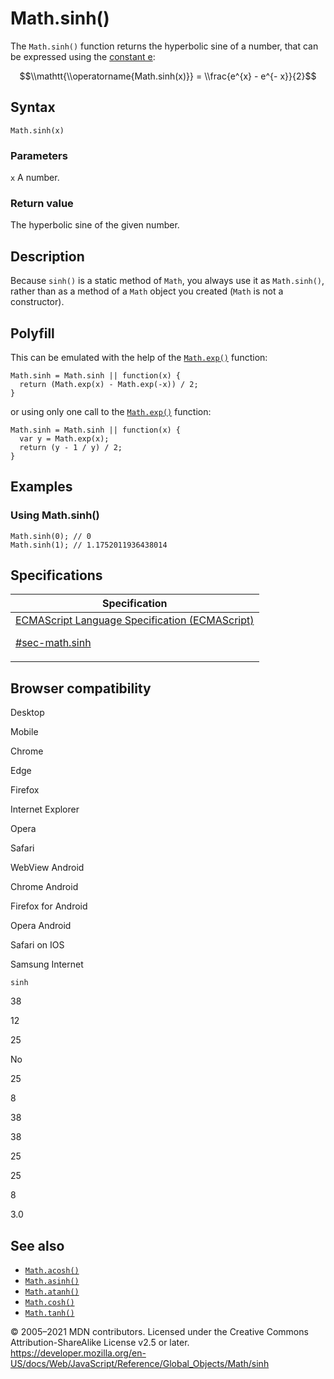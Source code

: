 # Math.sinh()

The `Math.sinh()` function returns the hyperbolic sine of a number, that can be expressed using the [constant e](e):

$$\\mathtt{\\operatorname{Math.sinh(x)}} = \\frac{e^{x} - e^{- x}}{2}$$

## Syntax

    Math.sinh(x)

### Parameters

`x`
A number.

### Return value

The hyperbolic sine of the given number.

## Description

Because `sinh()` is a static method of `Math`, you always use it as `Math.sinh()`, rather than as a method of a `Math` object you created (`Math` is not a constructor).

## Polyfill

This can be emulated with the help of the [`Math.exp()`](exp) function:

    Math.sinh = Math.sinh || function(x) {
      return (Math.exp(x) - Math.exp(-x)) / 2;
    }

or using only one call to the [`Math.exp()`](exp) function:

    Math.sinh = Math.sinh || function(x) {
      var y = Math.exp(x);
      return (y - 1 / y) / 2;
    }

## Examples

### Using Math.sinh()

    Math.sinh(0); // 0
    Math.sinh(1); // 1.1752011936438014

## Specifications

<table>
<thead>
<tr class="header">
<th>Specification</th>
</tr>
</thead>
<tbody>
<tr class="odd">
<td>
<a href="https://tc39.es/ecma262/#sec-math.sinh">ECMAScript Language Specification (ECMAScript)
<br/>

<span class="small">#sec-math.sinh</span>
</a>
</td>
</tr>
</tbody>
</table>

## Browser compatibility

Desktop

Mobile

Chrome

Edge

Firefox

Internet Explorer

Opera

Safari

WebView Android

Chrome Android

Firefox for Android

Opera Android

Safari on IOS

Samsung Internet

`sinh`

38

12

25

No

25

8

38

38

25

25

8

3.0

## See also

-   [`Math.acosh()`](acosh)
-   [`Math.asinh()`](asinh)
-   [`Math.atanh()`](atanh)
-   [`Math.cosh()`](cosh)
-   [`Math.tanh()`](tanh)

© 2005–2021 MDN contributors.
Licensed under the Creative Commons Attribution-ShareAlike License v2.5 or later.
<a href="https://developer.mozilla.org/en-US/docs/Web/JavaScript/Reference/Global_Objects/Math/sinh" class="_attribution-link">https://developer.mozilla.org/en-US/docs/Web/JavaScript/Reference/Global_Objects/Math/sinh</a>
